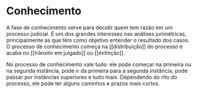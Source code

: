 # Conhecimento

A fase de conhecimento serve para decidir quem tem razão em um processo judicial. É um dos grandes interesses nas análises jurimétricas, principalmente as que têm como objetivo entender o resultado dos casos. O processo de conhecimento começa na [[distribuição]] do processo e acaba no [[trânsito em julgado]] ou [[extinção]]. 

No processo de conhecimento vale tudo: ele pode começar na primeira ou na segunda instância, pode ir da primeira para a segunda instância, pode passar por instâncias superiores e tudo mais. Dependendo do rito do processo, ele pode ter alguns caminhos e prazos mais curtos.
